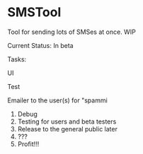 # SMSTool
Tool for sending lots of SMSes at once. WIP

Current Status: In beta 

Tasks: <p/>
UI <p/>
Test <p/>
Emailer to the user(s) for "spammi

1. Debug
2. Testing for users and beta testers
3. Release to the general public later
4. ???
5. Profit!!!


